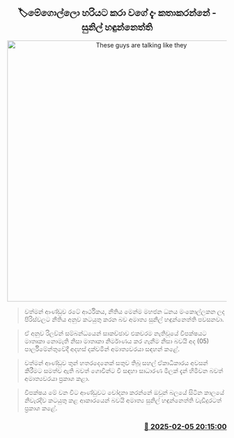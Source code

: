 <p align='center'><b><h2 align='center' title='These guys are talking like they're doing it right now - Sunil Handunnetthi'>🏷මේගොල්ලො හරියට කරා වගේ දැං කතාකරන්​නේ - සුනිල් හඳුන්නෙත්ති</h2></b></p>
<p align='center'><img src='https://helakuru.sgp1.cdn.digitaloceanspaces.com/esana/images/lib/sunil-hadunneththi-parliment.jpg' width='600' alt='These guys are talking like they're doing it right now - Sunil Handunnetthi'></p>

> වත්මන් ආණ්ඩුව රටේ ආර්ථිකය, නීතිය මෙන්ම මහජන ධන​ය මංකොල්ලකන ලද පිරිස්වලට නීතිය අනුව කටයුතු කරන බව අමාත්‍ය සුනිල් හඳුන්නෙත්ති පවසනවා.

> ඒ අනුව රිලව්න් සම්බන්ධයෙන් සාකච්ඡාව එකවරම නැතිවූයේ විපක්ෂයට මාතෘකා නොමැති නිසා මාතෘකා නිර්මාණය කර ගැනීම නිසා බවයි අද (05) පාර්ලිමේන්තුවේදී අදහස් දක්වමින් අමාත්‍යවරයා සඳහන් කළේ.

> වත්මන් ආණ්ඩුව තුන් හතරදෙනෙක් සතුව තිබූ සහල් ඒකාධිකාරය අවසන් කිරීමට සමත්ව ඇති බවත් ගොවීන්ට වී සඳහා සාධාරණ මිලක් දැන් හිමිවන බවත් අමාත්‍යවරයා ප්‍රකාශ කළා.

> විපක්ෂය මේ වන විට ආණ්ඩුවට චෝදනා කරන්නේ ඔවුන් බලයේ සිටින කාලයේ නිවැරදිව කටයුතු කළ ආකාරයෙන් බවයි අමාත්‍ය සුනිල් හඳුන්නෙත්ති වැඩිදුරටත් ප්‍රකාශ කළේ.



<h3 align='right'><a href='https://www.helakuru.lk/esana/p/107193/'>📅 2025-02-05 20:15:00</a></h3>
